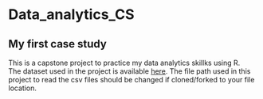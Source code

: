 # Data_analytics_CS
## My first case study
This is a capstone project to practice my data analytics skillks using R.  
The dataset used in the project is available [here](https://divvy-tripdata.s3.amazonaws.com/index.html). The file path used in this project to read the csv files should be changed if cloned/forked to your file location.

